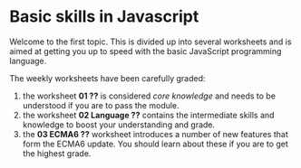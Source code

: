 
# Basic skills in Javascript

Welcome to the first topic. This is divided up into several worksheets and is aimed at getting you up to speed with the basic JavaScript programming language.

The weekly worksheets have been carefully graded:

1. the worksheet **01 ??** is considered *core knowledge* and needs to be understood if you are to pass the module.
2. the worksheet **02 Language ??** contains the intermediate skills and knowledge to boost your understanding and grade.
3. the **03 ECMA6 ??** worksheet introduces a number of new features that form the ECMA6 update. You should learn about these if you are to get the highest grade.

